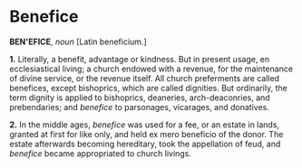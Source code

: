 # Benefice

**BEN'EFICE**, _noun_ \[Latin beneficium.\]

**1.** Literally, a benefit, advantage or kindness. But in present usage, en ecclesiastical living; a church endowed with a revenue, for the maintenance of divine service, or the revenue itself. All church preferments are called benefices, except bishoprics, which are called dignities. But ordinarily, the term dignity is applied to bishoprics, deaneries, arch-deaconries, and prebendaries; and _benefice_ to parsonages, vicarages, and donatives.

**2.** In the middle ages, _benefice_ was used for a fee, or an estate in lands, granted at first for like only, and held ex mero beneficio of the donor. The estate afterwards becoming hereditary, took the appellation of feud, and _benefice_ became appropriated to church livings.
